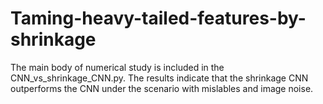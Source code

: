 # Taming-heavy-tailed-features-by-shrinkage
The main body of numerical study is included in the CNN_vs_shrinkage_CNN.py. The results indicate that the shrinkage CNN outperforms the CNN under the scenario with mislables and image noise.
